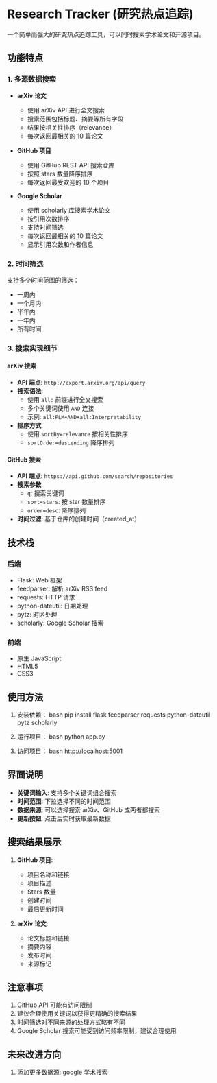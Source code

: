 # Research Tracker (研究热点追踪)

一个简单而强大的研究热点追踪工具，可以同时搜索学术论文和开源项目。

## 功能特点

### 1. 多源数据搜索
- **arXiv 论文**
  - 使用 arXiv API 进行全文搜索
  - 搜索范围包括标题、摘要等所有字段
  - 结果按相关性排序（relevance）
  - 每次返回最相关的 10 篇论文

- **GitHub 项目**
  - 使用 GitHub REST API 搜索仓库
  - 按照 stars 数量降序排序
  - 每次返回最受欢迎的 10 个项目

- **Google Scholar**
  - 使用 scholarly 库搜索学术论文
  - 按引用次数排序
  - 支持时间筛选
  - 每次返回最相关的 10 篇论文
  - 显示引用次数和作者信息

### 2. 时间筛选
支持多个时间范围的筛选：
- 一周内
- 一个月内
- 半年内
- 一年内
- 所有时间

### 3. 搜索实现细节

#### arXiv 搜索
- **API 端点**: `http://export.arxiv.org/api/query`
- **搜索语法**: 
  - 使用 `all:` 前缀进行全文搜索
  - 多个关键词使用 `AND` 连接
  - 示例: `all:PLM+AND+all:Interpretability`
- **排序方式**: 
  - 使用 `sortBy=relevance` 按相关性排序
  - `sortOrder=descending` 降序排列

#### GitHub 搜索
- **API 端点**: `https://api.github.com/search/repositories`
- **搜索参数**:
  - `q`: 搜索关键词
  - `sort=stars`: 按 star 数量排序
  - `order=desc`: 降序排列
- **时间过滤**: 基于仓库的创建时间（created_at）

## 技术栈

### 后端
- Flask: Web 框架
- feedparser: 解析 arXiv RSS feed
- requests: HTTP 请求
- python-dateutil: 日期处理
- pytz: 时区处理
- scholarly: Google Scholar 搜索

### 前端
- 原生 JavaScript
- HTML5
- CSS3

## 使用方法

1. 安装依赖： 
bash
pip install flask feedparser requests python-dateutil pytz scholarly

2. 运行项目：
bash
python app.py

3. 访问项目：
bash
http://localhost:5001

## 界面说明

- **关键词输入**: 支持多个关键词组合搜索
- **时间范围**: 下拉选择不同的时间范围
- **数据来源**: 可以选择搜索 arXiv、GitHub 或两者都搜索
- **更新按钮**: 点击后实时获取最新数据

## 搜索结果展示

1. **GitHub 项目**:
   - 项目名称和链接
   - 项目描述
   - Stars 数量
   - 创建时间
   - 最后更新时间

2. **arXiv 论文**:
   - 论文标题和链接
   - 摘要内容
   - 发布时间
   - 来源标记

## 注意事项

1. GitHub API 可能有访问限制
2. 建议合理使用关键词以获得更精确的搜索结果
3. 时间筛选对不同来源的处理方式略有不同
4. Google Scholar 搜索可能受到访问频率限制，建议合理使用

## 未来改进方向

1. 添加更多数据源: google 学术搜索